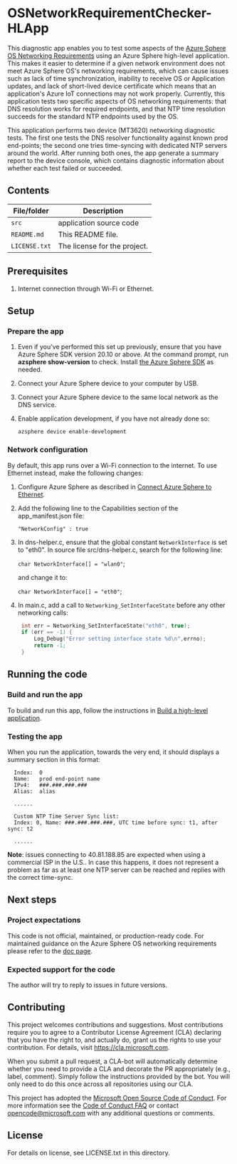 # OSNetworkRequirementChecker-HLApp

This diagnostic app enables you to test some aspects of the [Azure Sphere OS Networking Requirements](https://docs.microsoft.com/azure-sphere/network/ports-protocols-domains) using an Azure Sphere high-level application. This makes it easier to determine if a given network environment does not meet Azure Sphere OS's networking requirements, which can cause issues such as lack of time synchronization, inability to receive OS or Application updates, and lack of short-lived device certificate which means that an application's Azure IoT connections may not work properly. Currently, this application tests two specific aspects of OS networking requirements: that DNS resolution works for required endpoints, and that NTP time resolution succeeds for the standard NTP endpoints used by the OS.

This application performs two device (MT3620) networking diagnostic tests. The first one tests the DNS resolver functionality against known prod end-points; the second one tries time-syncing with dedicated NTP servers around the world. After running both ones, the app generate a summary report to the device console, which contains diagnostic information about whether each test failed or succeeded.

## Contents
| File/folder | Description |
|-------------|-------------|
| `src`       | application source code |
| `README.md` | This README file. |
| `LICENSE.txt`   | The license for the project. |

## Prerequisites

1. Internet connection through Wi-Fi or Ethernet.

## Setup

### Prepare the app
1. Even if you've performed this set up previously, ensure that you have Azure Sphere SDK version 20.10 or above. At the command prompt, run **azsphere show-version** to check. Install [the Azure Sphere SDK](https://docs.microsoft.com/azure-sphere/install/install-sdk) as needed.
1. Connect your Azure Sphere device to your computer by USB.
1. Connect your Azure Sphere device to the same local network as the DNS service.
1. Enable application development, if you have not already done so:

   `azsphere device enable-development`

### Network configuration

By default, this app runs over a Wi-Fi connection to the internet. To use Ethernet instead, make the following changes:

1. Configure Azure Sphere as described in [Connect Azure Sphere to Ethernet](https://docs.microsoft.com/azure-sphere/network/connect-ethernet).
1. Add the following line to the Capabilities section of the app_manifest.json file:

   `"NetworkConfig" : true`
1. In dns-helper.c, ensure that the global constant `NetworkInterface` is set to "eth0". In source file src/dns-helper.c, search for the following line:

     `char NetworkInterface[] = "wlan0"`;

   and change it to:

     `char NetworkInterface[] = "eth0"`;
1. In main.c, add a call to `Networking_SetInterfaceState` before any other networking calls:

   ```c
    int err = Networking_SetInterfaceState("eth0", true);
    if (err == -1) {
        Log_Debug("Error setting interface state %d\n",errno);
        return -1;
    }
   ```

## Running the code

### Build and run the app
To build and run this app, follow the instructions in [Build a high-level application](https://docs.microsoft.com/azure-sphere/install/qs-blink-application).


### Testing the app
When you run the application, towards the very end, it should displays a summary section in this format:

      Index:  0
      Name:   prod end-point name
      IPv4:   ###.###.###.###
      Alias:  alias

      ...... 

      Custom NTP Time Server Sync list:
      Index: 0, Name: ###.###.###.###, UTC time before sync: t1, after sync: t2

      ......

**Note**: issues connecting to 40.81.188.85 are expected when using a commercial ISP in the U.S.. In case this happens, it does not represent a problem as far as at least one NTP server can be reached and replies with the correct time-sync.

## Next steps

### Project expectations
This code is not official, maintained, or production-ready code. For maintained guidance on the Azure Sphere OS networking requirements please refer to the [doc page](https://docs.microsoft.com/azure-sphere/network/ports-protocols-domains).

### Expected support for the code
The author will try to reply to issues in future versions.

## Contributing

This project welcomes contributions and suggestions. Most contributions require you to
agree to a Contributor License Agreement (CLA) declaring that you have the right to,
and actually do, grant us the rights to use your contribution. For details, visit
https://cla.microsoft.com.

When you submit a pull request, a CLA-bot will automatically determine whether you need
to provide a CLA and decorate the PR appropriately (e.g., label, comment). Simply follow the
instructions provided by the bot. You will only need to do this once across all repositories using our CLA.

This project has adopted the [Microsoft Open Source Code of Conduct](https://opensource.microsoft.com/codeofconduct/).
For more information see the [Code of Conduct FAQ](https://opensource.microsoft.com/codeofconduct/faq/)
or contact [opencode@microsoft.com](mailto:opencode@microsoft.com) with any additional questions or comments.

## License

For details on license, see LICENSE.txt in this directory.